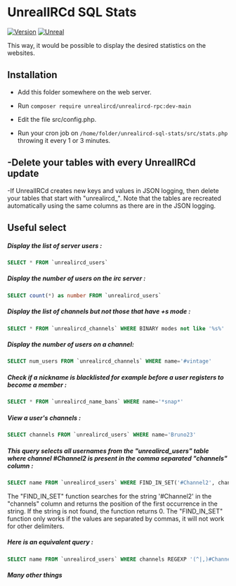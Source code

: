 UnrealIRCd SQL Stats
==============
[![Version](https://img.shields.io/badge/UnrealIRCd-6.1.7_or_later-darkgreen.svg)]()
[![Unreal](https://img.shields.io/badge/PHP-8.0_or_later-darkgreen.svg)](https://unrealircd.org)

This way, it would be possible to display the desired statistics on the websites.


Installation
------------
- Add this folder somewhere on the web server.

- Run 
``composer require unrealircd/unrealircd-rpc:dev-main``
- Edit the file src/config.php.

- Run your cron job on ``/home/folder/unrealircd-sql-stats/src/stats.php`` throwing it every 1 or 3 minutes.


-Delete your tables with every UnrealIRCd update
------------
-If UnrealIRCd creates new keys and values in JSON logging, then delete your tables that start with "unrealircd_". Note that the tables are recreated automatically using the same columns as there are in the JSON logging.


Useful select
------------
##### Display the list of server users : 
```sql
SELECT * FROM `unrealircd_users`
```

##### Display the number of users on the irc server : 
```sql
SELECT count(*) as number FROM `unrealircd_users`
```

##### Display the list of channels but not those that have +s mode : 
```sql
SELECT * FROM `unrealircd_channels` WHERE BINARY modes not like '%s%'
```

##### Display the number of users on a channel: 
```sql
SELECT num_users FROM `unrealircd_channels` WHERE name='#vintage'
```

##### Check if a nickname is blacklisted for example before a user registers to become a member : 
```sql
SELECT * FROM `unrealircd_name_bans` WHERE name='*snap*'
```

##### View a user's channels : 
```sql
SELECT channels FROM `unrealircd_users` WHERE name='Bruno23'
```

##### This query selects all usernames from the "unrealircd_users" table where channel #Channel2 is present in the comma separated "channels" column : 
```sql
SELECT name FROM `unrealircd_users` WHERE FIND_IN_SET('#Channel2', channels) > 0
```

The "FIND_IN_SET" function searches for the string '#Channel2' in the "channels" column and returns the position of the first occurrence in the string. If the string is not found, the function returns 0. The "FIND_IN_SET" function only works if the values are separated by commas, it will not work for other delimiters.

##### Here is an equivalent query :
```sql
SELECT name FROM `unrealircd_users` WHERE channels REGEXP '(^|,)#Channel2(,|$)'
```

##### Many other things
